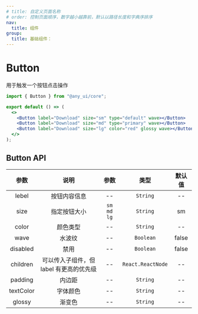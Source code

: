```yaml
---
# title: 自定义页面名称
# order: 控制页面顺序，数字越小越靠前，默认以路径长度和字典序排序
nav:
  title: 组件
group:
  title: 基础组件：
---
```


# Button

用于触发一个按钮点击操作

```jsx
import { Button } from "@any_ui/core";

export default () => (
  <>
    <Button label="Download" size="sm" type="default" wave></Button>
    <Button label="Download" size="md" type="primary" wave></Button>
    <Button label="Download" size="lg" color="red" glossy wave></Button>
  </>
);
```

## Button API

|   参数    |                  说明                   |    参数    |       类型        | 默认值 |
| :-------: | :-------------------------------------: | :--------: | :---------------: | :----: |
|   lebel   |              按钮内容信息               |     --     |     `String`      |   --   |
|   size    |              指定按钮大小               | `sm md lg` |     `String`      |   sm   |
|   color   |                颜色类型                 |     --     |     `String`      |   --   |
|   wave    |                 水波纹                  |     --     |     `Boolean`     | false  |
| disabled  |                  禁用                   |     --     |     `Boolean`     | false  |
| children  | 可以传入子组件，但 label 有更高的优先级 |     --     | `React.ReactNode` |   --   |
|  padding  |                 内边距                  |     --     |     `String`      |   --   |
| textColor |                字体颜色                 |     --     |     `String`      |   --   |
|  glossy   |                 渐变色                  |     --     |     `String`      |   --   |
